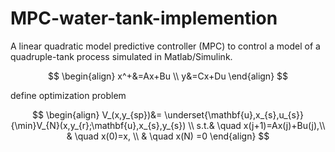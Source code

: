 # MPC-water-tank-implemention
A linear quadratic model predictive controller (MPC) to control a model of a quadruple-tank process simulated in Matlab/Simulink.

$$
\begin{align}
    x^+&=Ax+Bu   \\  
    y&=Cx+Du 
\end{align}
$$

define optimization problem 



$$
\begin{align}
    V_(x,y_{sp})&= \underset{\mathbf{u},x_{s},u_{s}}{\min}V_{N}(x,y_{r};\mathbf{u},x_{s},y_{s})  \\
    s.t.& \quad x(j+1)=Ax(j)+Bu(j),\\
     & \quad x(0)=x, \\
     & \quad  x(N)  =0 
\end{align}
$$

